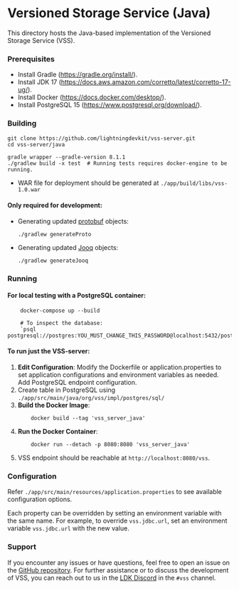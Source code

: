 # Versioned Storage Service (Java)

This directory hosts the Java-based implementation of the Versioned Storage Service (VSS).

### Prerequisites

- Install Gradle (https://gradle.org/install/).
- Install JDK 17 (https://docs.aws.amazon.com/corretto/latest/corretto-17-ug/).
- Install Docker (https://docs.docker.com/desktop/).
- Install PostgreSQL 15 (https://www.postgresql.org/download/).

### Building

```
git clone https://github.com/lightningdevkit/vss-server.git
cd vss-server/java

gradle wrapper --gradle-version 8.1.1
./gradlew build -x test  # Running tests requires docker-engine to be running.
```

* WAR file for deployment should be generated at `./app/build/libs/vss-1.0.war`

#### Only required for development:

* Generating updated [protobuf] objects:
    ```
    ./gradlew generateProto
    ```

* Generating updated [Jooq] objects:
    ```
    ./gradlew generateJooq
    ```

### Running

#### For local testing with a PostgreSQL container:

```
    docker-compose up --build
    
    # To inspect the database:
    `psql postgresql://postgres:YOU_MUST_CHANGE_THIS_PASSWORD@localhost:5432/postgres`
```

#### To run just the VSS-server:

1. **Edit Configuration**: Modify the Dockerfile or application.properties to set application configurations and
   environment variables as needed. Add PostgreSQL endpoint configuration.
2. Create table in PostgreSQL using `./app/src/main/java/org/vss/impl/postgres/sql/`
3. **Build the Docker Image**:
    ```
        docker build --tag 'vss_server_java'
    ```
3. **Run the Docker Container**:
    ```
        docker run --detach -p 8080:8080 'vss_server_java'
    ```
4. VSS endpoint should be reachable at `http://localhost:8080/vss`.

### Configuration

Refer `./app/src/main/resources/application.properties` to see available configuration options.

Each property can be overridden by setting an environment variable with the same name.
For example, to override `vss.jdbc.url`, set an environment variable `vss.jdbc.url` with the new value.

### Support

If you encounter any issues or have questions, feel free to open an issue on
the [GitHub repository](https://github.com/lightningdevkit/vss-server/issues). For further assistance or to discuss the
development of VSS, you can reach out to us in the [LDK Discord](https://discord.gg/5AcknnMfBw) in the `#vss` channel.

[LDK Discord]: https://discord.gg/5AcknnMfBw

[protobuf]: https://protobuf.dev/

[Jooq]: https://www.jooq.org/